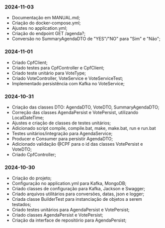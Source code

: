 ### 2024-11-03

* Documentação em MANUAL.md;
* Criação do docker-compose.yml;
* Ajustes no application.yml;
* Criação do endpoint GET /agenda?;
* Conversão no SummaryAgendaDTO de "YES"/"NO" para "Sim" e "Não";

### 2024-11-01

* Criado CpfClient;
* Criado testes para CpfController e CpfClient;
* Criado teste unitário para VoteType;
* Criado VoteController, VoteService e VoteServiceTest;
* Implementado persistência com Kafka no VoteService;

### 2024-10-31

* Criação das classes DTO: AgendaDTO, VoteDTO, SummaryAgendaDTO;
* Correção das classes AgendaPersist e VotePersist, utilizando LocalDateTime;
* Ajustes e criação de classes de testes unitários;
* Adicionado script compile, compile.bat, make, make.bat, run e run.bat
* Testes unitários/integração para AgendaService;
* Producer e Consumer para persistir AgendaDTO;
* Adicionado validação @CPF para o id das classes VotePersist e VoteDTO;
* Criado CpfController;

### 2024-10-30

* Criação do projeto;
* Configuração no application.yml para Kafka, MongoDB;
* Criado classes de configuração para Kafka, Jackson e Swagger;
* Criado arquivos utilitários para conversões, datas, json e logger;
* Criada classe BuilderTest para instanciação de objetos a serem testados;
* Criado testes unitários para AgendaPersist e VotePersist;
* Criado classes AgendaPersist e VotePersist;
* Criação da interface de repositório para AgendaPersist;
